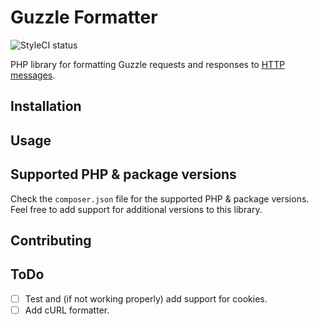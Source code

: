 # Guzzle Formatter


![StyleCI status](https://github.styleci.io/repos/470917304/shield?style=flat&branch=main)

PHP library for formatting Guzzle requests and responses to [HTTP messages](https://developer.mozilla.org/en-US/docs/Web/HTTP/Messages).


## Installation




## Usage




## Supported PHP & package versions

Check the `composer.json` file for the supported PHP & package versions.<br />
Feel free to add support for additional versions to this library.


## Contributing




## ToDo

- [ ] Test and (if not working properly) add support for cookies.
- [ ] Add cURL formatter.